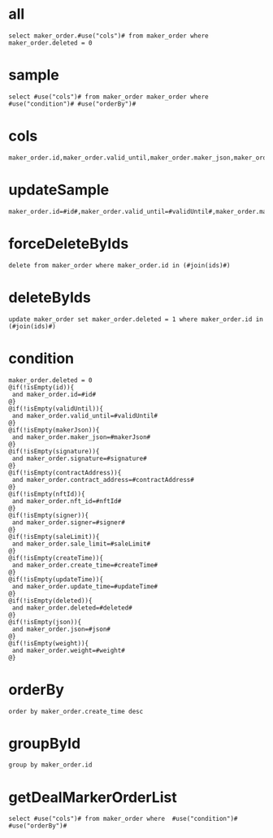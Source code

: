 
all
===
    select maker_order.#use("cols")# from maker_order where maker_order.deleted = 0

sample
===
	select #use("cols")# from maker_order maker_order where  #use("condition")# #use("orderBy")#

cols
===
	maker_order.id,maker_order.valid_until,maker_order.maker_json,maker_order.signature,maker_order.contract_address,maker_order.nft_id,maker_order.signer,maker_order.sale_limit,maker_order.create_time,maker_order.update_time,maker_order.deleted,maker_order.json,maker_order.weight
updateSample
===
	maker_order.id=#id#,maker_order.valid_until=#validUntil#,maker_order.maker_json=#makerJson#,maker_order.signature=#signature#,maker_order.contract_address=#contractAddress#,maker_order.nft_id=#nftId#,maker_order.signer=#signer#,maker_order.sale_limit=#saleLimit#,maker_order.create_time=#createTime#,maker_order.update_time=#updateTime#,maker_order.deleted=#deleted#,maker_order.json=#json#,maker_order.weight=#weight#
forceDeleteByIds
===
    delete from maker_order where maker_order.id in (#join(ids)#)

deleteByIds
===
    update maker_order set maker_order.deleted = 1 where maker_order.id in (#join(ids)#)

condition
===
    maker_order.deleted = 0
	@if(!isEmpty(id)){
	 and maker_order.id=#id#
	@}
	@if(!isEmpty(validUntil)){
	 and maker_order.valid_until=#validUntil#
	@}
	@if(!isEmpty(makerJson)){
	 and maker_order.maker_json=#makerJson#
	@}
	@if(!isEmpty(signature)){
	 and maker_order.signature=#signature#
	@}
	@if(!isEmpty(contractAddress)){
	 and maker_order.contract_address=#contractAddress#
	@}
	@if(!isEmpty(nftId)){
	 and maker_order.nft_id=#nftId#
	@}
	@if(!isEmpty(signer)){
	 and maker_order.signer=#signer#
	@}
	@if(!isEmpty(saleLimit)){
	 and maker_order.sale_limit=#saleLimit#
	@}
	@if(!isEmpty(createTime)){
	 and maker_order.create_time=#createTime#
	@}
	@if(!isEmpty(updateTime)){
	 and maker_order.update_time=#updateTime#
	@}
	@if(!isEmpty(deleted)){
	 and maker_order.deleted=#deleted#
	@}
	@if(!isEmpty(json)){
	 and maker_order.json=#json#
	@}
	@if(!isEmpty(weight)){
	 and maker_order.weight=#weight#
	@}

orderBy
===
	order by maker_order.create_time desc

groupById
===
    group by maker_order.id

getDealMarkerOrderList
===
    select #use("cols")# from maker_order where  #use("condition")# #use("orderBy")#
